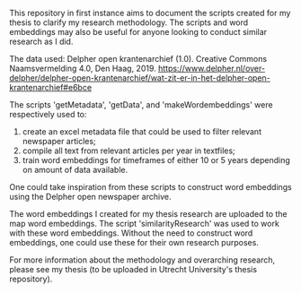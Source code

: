 This repository in first instance aims to document the scripts created for my thesis to clarify my research methodology. 
The scripts and word embeddings may also be useful for anyone looking to conduct similar research as I did. 

The data used: Delpher open krantenarchief (1.0). Creative Commons Naamsvermelding 4.0, Den Haag, 2019.
https://www.delpher.nl/over-delpher/delpher-open-krantenarchief/wat-zit-er-in-het-delpher-open-krantenarchief#e6bce 

The scripts 'getMetadata', 'getData', and 'makeWordembeddings' were respectively used to:
  1) create an excel metadata file that could be used to filter relevant newspaper articles;
  2) compile all text from relevant articles per year in textfiles;
  3) train word embeddings for timeframes of either 10 or 5 years depending on amount of data available.

One could take inspiration from these scripts to construct word embeddings using the Delpher open newspaper archive.

The word embeddings I created for my thesis research are uploaded to the map word embeddings. 
The script 'similarityResearch' was used to work with these word embeddings. 
Without the need to construct word embeddings, one could use these for their own research purposes. 

For more information about the methodology and overarching research, please see my thesis (to be uploaded in Utrecht University's thesis repository). 
